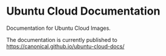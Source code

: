 # Ubuntu Cloud Documentation

Documentation for Ubuntu Cloud Images.

The documentation is currently published to https://canonical.github.io/ubuntu-cloud-docs/

